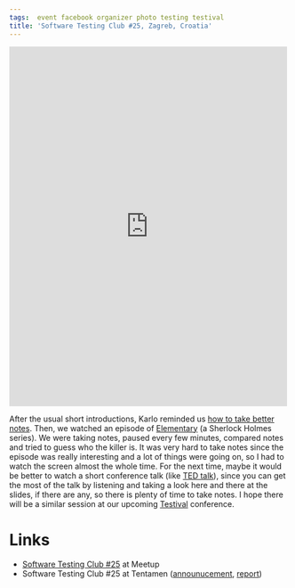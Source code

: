```yaml
---
tags:  event facebook organizer photo testing testival
title: 'Software Testing Club #25, Zagreb, Croatia'
---
```

<iframe src="https://www.facebook.com/plugins/post.php?href=https%3A%2F%2Fwww.facebook.com%2Fmedia%2Fset%2F%3Fset%3Da.10154231215837290.1073741910.735252289%26type%3D3&width=500" width="500" height="646" style="border:none;overflow:hidden" scrolling="no" frameborder="0" allowTransparency="true"></iframe>

After the usual short introductions, Karlo reminded us [how to take better notes](http://www.wikihow.com/Take-Better-Notes). Then, we watched an episode of [Elementary](https://en.wikipedia.org/wiki/Elementary_%28TV_series%29) (a Sherlock Holmes series). We were taking notes, paused every few minutes, compared notes and tried to guess who the killer is. It was very hard to take notes since the episode was really interesting and a lot of things were going on, so I had to watch the screen almost the whole time. For the next time, maybe it would be better to watch a short conference talk (like [TED talk](https://www.ted.com/)), since you can get the most of the talk by listening and taking a look here and there at the slides, if there are any, so there is plenty of time to take notes. I hope there will be a similar session at our upcoming [Testival](http://www.testival.eu/) conference.

# Links

- [Software Testing Club #25](http://www.meetup.com/SoftwareTestingClub/events/231398850/) at Meetup
- Software Testing Club #25 at Tentamen ([announucement](http://blog.tentamen.eu/zagreb-stc-25-the-art-of-taking-notes/), [report](http://blog.tentamen.eu/report-on-zagreb-stc-25-workshop-the-art-of-taking-notes/))
